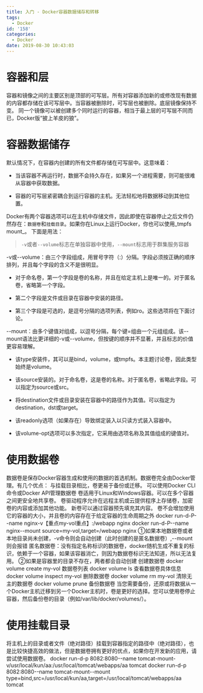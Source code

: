 ```yaml
---
title: 入门 - Docker容器数据储存和转移
tags:
  - Docker
id: '158'
categories:
  - Docker
date: 2019-08-30 10:43:03
---
```


# 容器和层

容器和镜像之间的主要区别是顶部的可写层。所有对容器添加新的或修改现有数据的内容都存储在该可写层中。当容器被删除时，可写层也被删除。底层镜像保持不变。 同一个镜像可以被创建多个同时运行的容器，相当于最上层的可写层不同而已，Docker版“披上羊皮的狼”。

# 容器数据储存

默认情况下，在容器内创建的所有文件都存储在可写层中。这意味着：

*   当该容器不再运行时，数据不会持久存在，如果另一个进程需要，则可能很难从容器中获取数据。
    
*   容器的可写层紧密耦合到运行容器的主机。无法轻松地将数据移动到其他位置。
    

Docker有两个容器选项可以在主机中存储文件，因此即使在容器停止之后文件仍然存在：`数据卷`和`挂载目录`。如果你在Linux上运行Docker，你也可以使用_tmpfs mount_。 下面是用法：

> `-v`或者`--volume`标志在单独容器中使用，`--mount`标志用于群集服务容器

\-v或--volume：由三个字段组成，用冒号字符（:）分隔。字段必须按正确的顺序排列，并且每个字段的含义不是很明显。

*   对于命名卷，第一个字段是卷的名称，并且在给定主机上是唯一的。对于匿名卷，省略第一个字段。
    
*   第二个字段是文件或目录在容器中安装的路径。
    
*   第三个字段是可选的，是逗号分隔的选项列表，例如ro。这些选项将在下面讨论。
    

\--mount：由多个键值对组成，以逗号分隔，每个键\=组由一个元组组成。该--mount语法比更详细的-v或--volume，但按键的顺序并不显著，并且标志的价值更容易理解。

*   该type安装件，其可以是bind，volume，或tmpfs。本主题讨论卷，因此类型始终是volume。
    
*   该source安装的。对于命名卷，这是卷的名称。对于匿名卷，省略此字段。可以指定为source或src。
    
*   将destination文件或目录安装在容器中的路径作为其值。可以指定为destination，dst或target。
    
*   该readonly选项（如果存在）导致绑定装入以只读方式装入容器中。
    
*   该volume-opt选项可以多次指定，它采用由选项名称及其值组成的键值对。
    

# 使用数据卷

数据卷是保存Docker容器生成和使用的数据的首选机制。数据卷完全由Docker管理。有几个优点： 与挂载目录相比，卷更易于备份或迁移。 可以使用Docker CLI命令或Docker API管理数据卷 卷适用于Linux和Windows容器。可以在多个容器之间更安全地共享卷。 卷驱动程序允许在远程主机或云提供程序上存储卷，加密卷的内容或添加其他功能。 新卷可以通过容器预先填充其内容。 卷不会增加使用它的容器的大小，并且卷的内容存在于给定容器的生命周期之外 docker run-d-P--name nginx-v【重点my-vol重点】:/webapp nginx docker run-d-P--name nginx--mount source=my-vol,target=/webapp nginx ①如果本地数据卷或者本地目录尚未创建，-v命令则会自动创建（此时创建的是匿名数据卷）,--mount则会报错 匿名数据卷：没有指定名称标识的数据卷，docker随机生成不重复的标识，依赖于一个容器，如果该容器消亡，则因为数据卷标识无法知道，所以无法复用。 ②如果是容器里的目录不存在，两者都会自动创建 创建数据卷 docker volume create my-vol 数据卷列表 docker volume ls 查看数据卷具体信息 docker volume inspect my-vol 删除数据卷 docker volume rm my-vol 清除无主的数据卷 docker volume prune 备份数据卷 当您需要备份，还原或将数据从一个Docker主机迁移到另一个Docker主机时，卷是更好的选择。您可以使用卷停止容器，然后备份卷的目录（例如/var/lib/docker/volumes/）。

# 使用挂载目录

将主机上的目录或者文件（绝对路径）挂载到容器指定的路径中（绝对路径），也是比较快捷高效的做法，但是数据卷拥有更好的优点，如果你在开发新的应用，请尝试使用数据卷。 docker run-d-p 8082:8080--name tomcat-mount-v/usr/local/kun/aa:/usr/local/tomcat/webapps/aa tomcat docker run-d-p 8082:8080--name tomcat-mount--mount type=bind,src=/usr/local/kun/aa,target=/usr/local/tomcat/webapps/aa tomcat